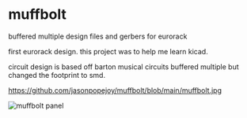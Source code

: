 # muffbolt
buffered multiple design files and gerbers for eurorack

first eurorack design. this project was to help me learn kicad. 

circuit design is based off barton musical circuits buffered multiple but changed the footprint to smd.

https://github.com/jasonpopejoy/muffbolt/blob/main/muffbolt.jpg

![muffbolt panel](https://github.com/jasonpopejoy/muffbolt/blob/main/muffbolt.jpg?raw=true)
